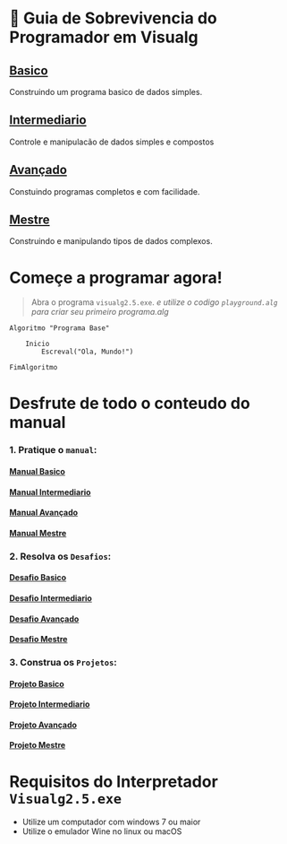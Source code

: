 


# :card_index: Guia de Sobrevivencia do Programador em Visualg
## [Basico](manual-visualg/1.basico.md/README.md)
Construindo um programa basico de dados simples.
## [Intermediario](manual-visualg/2.intermediario.md/README.md)
Controle e manipulacão de dados simples e compostos
## [Avançado](manual-visualg/3.avancado.md/README.md)
Constuindo programas completos e com facilidade.
## [Mestre](manual-visualg/4.mestre.md/README.md)
Construindo e manipulando tipos de dados complexos.   

# Começe a programar agora!  
> Abra o programa `visualg2.5.exe`. 
> _e utilize o codigo `playground.alg` para criar seu primeiro programa.alg_  

~~~ alg
Algoritmo "Programa Base"
    
    Inicio
        Escreval("Ola, Mundo!")

FimAlgoritmo
~~~

# Desfrute de todo o conteudo do manual

### 1. Pratique o `manual`:
#### [Manual Basico](manual-visualg/1.basico.md/README.md)
#### [Manual Intermediario](manual-visualg/2.intermediario.md/README.md)
#### [Manual Avançado](manual-visualg/3.avancado.md/README.md)
#### [Manual Mestre](manual-visualg/4.mestre.md/README.md)


### 2. Resolva os `Desafios`: 
#### [Desafio Basico](manual-visualg/1.basico.md/desafios/README.md)  
#### [Desafio Intermediario](manual-visualg/2.intermediario.md/desafios/README.md)  
#### [Desafio Avançado](manual-visualg/3.avancado.md/desafios/README.md)   
#### [Desafio Mestre](manual-visualg/4.mestre.md/desafios/README.md)    
### 3. Construa os `Projetos`: 
#### [Projeto Basico](manual-visualg/1.basico.md/projetos/README.md)  
#### [Projeto Intermediario](manual-visualg/2.intermediario.md/projetos/README.md)  
#### [Projeto Avançado](manual-visualg/3.avancado.md/projetos/README.md)  
#### [Projeto Mestre](manual-visualg/4.mestre.md/projetos/README.md)    

# Requisitos do Interpretador `Visualg2.5.exe`
* Utilize um computador com windows 7 ou maior
* Utilize o emulador Wine no linux ou macOS
